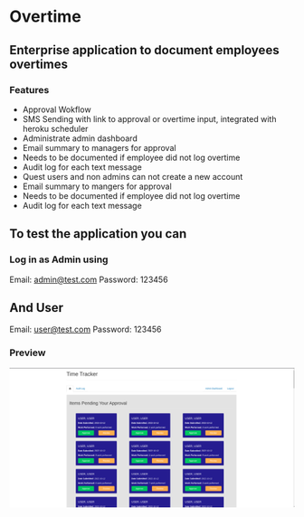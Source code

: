 # Overtime

## Enterprise application to document employees overtimes

### Features

- Approval Wokflow
- SMS Sending with link to approval or overtime input, integrated with heroku scheduler
- Administrate admin dashboard
- Email summary to managers for approval
- Needs to be documented if employee did not log overtime
- Audit log for each text message
- Quest users and non admins can not create a new account
- Email summary to mangers for approval
- Needs to be documented if employee did not log overtime
- Audit log for each text message

## To test the application you can

### Log in as **Admin** using

Email: admin@test.com
Password: 123456

## And **User**

Email: user@test.com
Password: 123456

### Preview
![Application image preview](/app/assets/images/image-app-preview.png)
